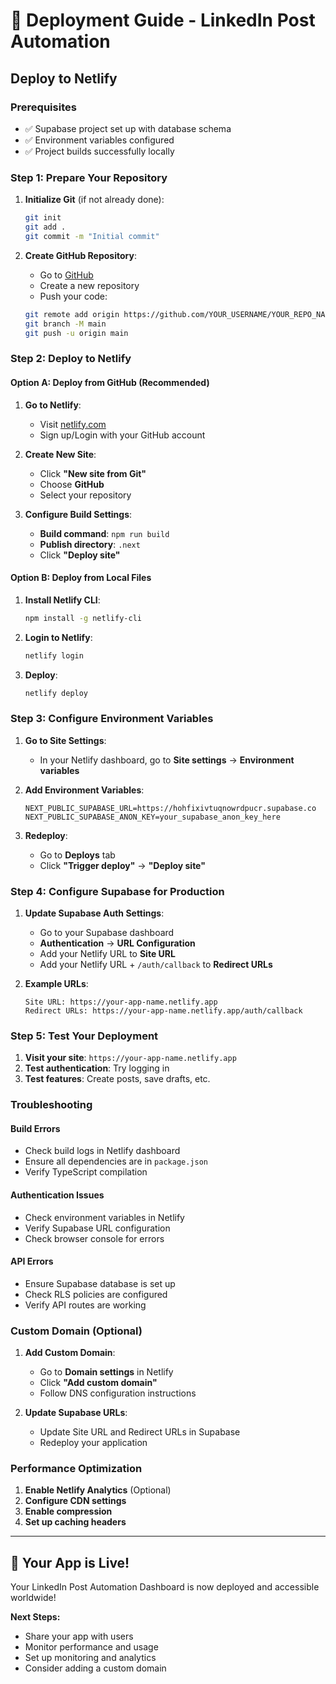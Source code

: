 # 🚀 Deployment Guide - LinkedIn Post Automation

## Deploy to Netlify

### Prerequisites
- ✅ Supabase project set up with database schema
- ✅ Environment variables configured
- ✅ Project builds successfully locally

### Step 1: Prepare Your Repository

1. **Initialize Git** (if not already done):
   ```bash
   git init
   git add .
   git commit -m "Initial commit"
   ```

2. **Create GitHub Repository**:
   - Go to [GitHub](https://github.com)
   - Create a new repository
   - Push your code:
   ```bash
   git remote add origin https://github.com/YOUR_USERNAME/YOUR_REPO_NAME.git
   git branch -M main
   git push -u origin main
   ```

### Step 2: Deploy to Netlify

#### Option A: Deploy from GitHub (Recommended)

1. **Go to Netlify**:
   - Visit [netlify.com](https://netlify.com)
   - Sign up/Login with your GitHub account

2. **Create New Site**:
   - Click **"New site from Git"**
   - Choose **GitHub**
   - Select your repository

3. **Configure Build Settings**:
   - **Build command**: `npm run build`
   - **Publish directory**: `.next`
   - Click **"Deploy site"**

#### Option B: Deploy from Local Files

1. **Install Netlify CLI**:
   ```bash
   npm install -g netlify-cli
   ```

2. **Login to Netlify**:
   ```bash
   netlify login
   ```

3. **Deploy**:
   ```bash
   netlify deploy
   ```

### Step 3: Configure Environment Variables

1. **Go to Site Settings**:
   - In your Netlify dashboard, go to **Site settings** → **Environment variables**

2. **Add Environment Variables**:
   ```
   NEXT_PUBLIC_SUPABASE_URL=https://hohfixivtuqnowrdpucr.supabase.co
   NEXT_PUBLIC_SUPABASE_ANON_KEY=your_supabase_anon_key_here
   ```

3. **Redeploy**:
   - Go to **Deploys** tab
   - Click **"Trigger deploy"** → **"Deploy site"**

### Step 4: Configure Supabase for Production

1. **Update Supabase Auth Settings**:
   - Go to your Supabase dashboard
   - **Authentication** → **URL Configuration**
   - Add your Netlify URL to **Site URL**
   - Add your Netlify URL + `/auth/callback` to **Redirect URLs**

2. **Example URLs**:
   ```
   Site URL: https://your-app-name.netlify.app
   Redirect URLs: https://your-app-name.netlify.app/auth/callback
   ```

### Step 5: Test Your Deployment

1. **Visit your site**: `https://your-app-name.netlify.app`
2. **Test authentication**: Try logging in
3. **Test features**: Create posts, save drafts, etc.

### Troubleshooting

#### Build Errors
- Check build logs in Netlify dashboard
- Ensure all dependencies are in `package.json`
- Verify TypeScript compilation

#### Authentication Issues
- Check environment variables in Netlify
- Verify Supabase URL configuration
- Check browser console for errors

#### API Errors
- Ensure Supabase database is set up
- Check RLS policies are configured
- Verify API routes are working

### Custom Domain (Optional)

1. **Add Custom Domain**:
   - Go to **Domain settings** in Netlify
   - Click **"Add custom domain"**
   - Follow DNS configuration instructions

2. **Update Supabase URLs**:
   - Update Site URL and Redirect URLs in Supabase
   - Redeploy your application

### Performance Optimization

1. **Enable Netlify Analytics** (Optional)
2. **Configure CDN settings**
3. **Enable compression**
4. **Set up caching headers**

---

## 🎉 Your App is Live!

Your LinkedIn Post Automation Dashboard is now deployed and accessible worldwide!

**Next Steps:**
- Share your app with users
- Monitor performance and usage
- Set up monitoring and analytics
- Consider adding a custom domain
